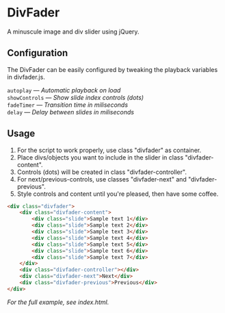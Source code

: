 DivFader
========
A minuscule image and div slider using jQuery.


## Configuration
The DivFader can be easily configured by tweaking the playback variables in divfader.js.

`autoplay` *— Automatic playback on load*  
`showControls` *— Show slide index controls (dots)*  
`fadeTimer` *— Transition time in miliseconds*  
`delay` *— Delay between slides in miliseconds*  
 
 
## Usage
1. For the script to work properly, use class "divfader" as container.
2. Place divs/objects you want to include in the slider in class "divfader-content".
3. Controls (dots) will be created in class "divfader-controller".
4. For next/previous-controls, use classes "divfader-next" and "divfader-previous".
5. Style controls and content until you're pleased, then have some coffee.

```HTML
<div class="divfader">
	<div class="divfader-content">
		<div class="slide">Sample text 1</div>
		<div class="slide">Sample text 2</div>
		<div class="slide">Sample text 3</div>
		<div class="slide">Sample text 4</div>
		<div class="slide">Sample text 5</div>
		<div class="slide">Sample text 6</div>
		<div class="slide">Sample text 7</div>
	</div>
	<div class="divfader-controller"></div>
	<div class="divfader-next">Next</div>
	<div class="divfader-previous">Previous</div>
</div>
```

*For the full example, see index.html.*
